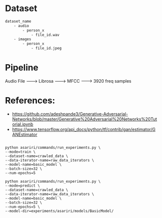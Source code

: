 # Dataset

```bash
dataset_name
    - audio
        - person_x
            - file_id.wav
    - images
        - person_x
            - file_id.jpeg

```



# Pipeline

Audio File ---> Librosa ---> MFCC ---> 3920 freq samples

# References:
- https://github.com/adeshpande3/Generative-Adversarial-Networks/blob/master/Generative%20Adversarial%20Networks%20Tutorial.ipynb
- https://www.tensorflow.org/api_docs/python/tf/contrib/gan/estimator/GANEstimator


```

python asariri/commands/run_experiments.py \
--mode=train \
--dataset-name=crawled_data \
--data-iterator-name=raw_data_iterators \
--model-name=basic_model \
--batch-size=32 \
--num-epochs=5

python asariri/commands/run_experiments.py \
--mode=predict \
--dataset-name=crawled_data \
--data-iterator-name=raw_data_iterators \
--model-name=basic_model \
--batch-size=32 \
--num-epochs=5 \
--model-dir=experiments/asariri/models/BasicModel/
```